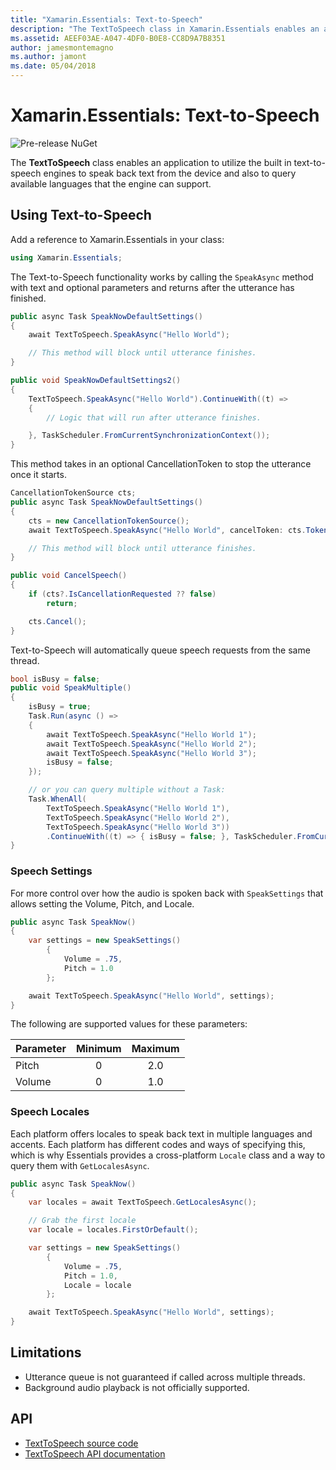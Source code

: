 ```yaml
---
title: "Xamarin.Essentials: Text-to-Speech"
description: "The TextToSpeech class in Xamarin.Essentials enables an application utilize the built in text-to-speech engines to speak back text from the device and also to query available languages that the engine can support."
ms.assetid: AEEF03AE-A047-4DF0-B0E8-CC8D9A7B8351
author: jamesmontemagno
ms.author: jamont
ms.date: 05/04/2018
---
```


# Xamarin.Essentials: Text-to-Speech

![Pre-release NuGet](~/media/shared/pre-release.png)

The **TextToSpeech** class enables an application to utilize the built in text-to-speech engines to speak back text from the device and also to query available languages that the engine can support.

## Using Text-to-Speech

Add a reference to Xamarin.Essentials in your class:

```csharp
using Xamarin.Essentials;
```

The Text-to-Speech functionality works by calling the `SpeakAsync` method with text and optional parameters and returns after the utterance has finished. 

```csharp
public async Task SpeakNowDefaultSettings()
{
    await TextToSpeech.SpeakAsync("Hello World");

    // This method will block until utterance finishes.
}

public void SpeakNowDefaultSettings2()
{
    TextToSpeech.SpeakAsync("Hello World").ContinueWith((t) => 
    {
        // Logic that will run after utterance finishes.

    }, TaskScheduler.FromCurrentSynchronizationContext());
}
```

This method takes in an optional CancellationToken to stop the utterance once it starts. 
```csharp
CancellationTokenSource cts;
public async Task SpeakNowDefaultSettings()
{
    cts = new CancellationTokenSource();
    await TextToSpeech.SpeakAsync("Hello World", cancelToken: cts.Token);

    // This method will block until utterance finishes.
}

public void CancelSpeech()
{
    if (cts?.IsCancellationRequested ?? false)
        return;

    cts.Cancel();
}
```

Text-to-Speech will automatically queue speech requests from the same thread. 

```csharp
bool isBusy = false;
public void SpeakMultiple()
{
    isBusy = true;
    Task.Run(async () =>
    {
        await TextToSpeech.SpeakAsync("Hello World 1");
        await TextToSpeech.SpeakAsync("Hello World 2");
        await TextToSpeech.SpeakAsync("Hello World 3");
        isBusy = false;
    });

    // or you can query multiple without a Task:
    Task.WhenAll(
        TextToSpeech.SpeakAsync("Hello World 1"),
        TextToSpeech.SpeakAsync("Hello World 2"),
        TextToSpeech.SpeakAsync("Hello World 3"))
        .ContinueWith((t) => { isBusy = false; }, TaskScheduler.FromCurrentSynchronizationContext());
}
```

### Speech Settings

For more control over how the audio is spoken back with `SpeakSettings` that allows setting the Volume, Pitch, and Locale.

```csharp
public async Task SpeakNow()
{
    var settings = new SpeakSettings()
        {
            Volume = .75,
            Pitch = 1.0
        };

    await TextToSpeech.SpeakAsync("Hello World", settings);
}
```

The following are supported values for these parameters:

| Parameter | Minimum | Maximum |
| --- | :---: | :---: |
| Pitch | 0 | 2.0 |
| Volume | 0 | 1.0 |

### Speech Locales

Each platform offers locales to speak back text in multiple languages and accents. Each platform has different codes and ways of specifying this, which is why Essentials provides a cross-platform `Locale` class and a way to query them with `GetLocalesAsync`.

```csharp
public async Task SpeakNow()
{
    var locales = await TextToSpeech.GetLocalesAsync();

    // Grab the first locale
    var locale = locales.FirstOrDefault();

    var settings = new SpeakSettings()
        {
            Volume = .75,
            Pitch = 1.0,
            Locale = locale
        };

    await TextToSpeech.SpeakAsync("Hello World", settings);
}
```

## Limitations

- Utterance queue is not guaranteed if called across multiple threads.
- Background audio playback is not officially supported.

## API

- [TextToSpeech source code](https://github.com/xamarin/Essentials/tree/master/Xamarin.Essentials/TextToSpeech)
- [TextToSpeech API documentation](xref:Xamarin.Essentials.TextToSpeech)
